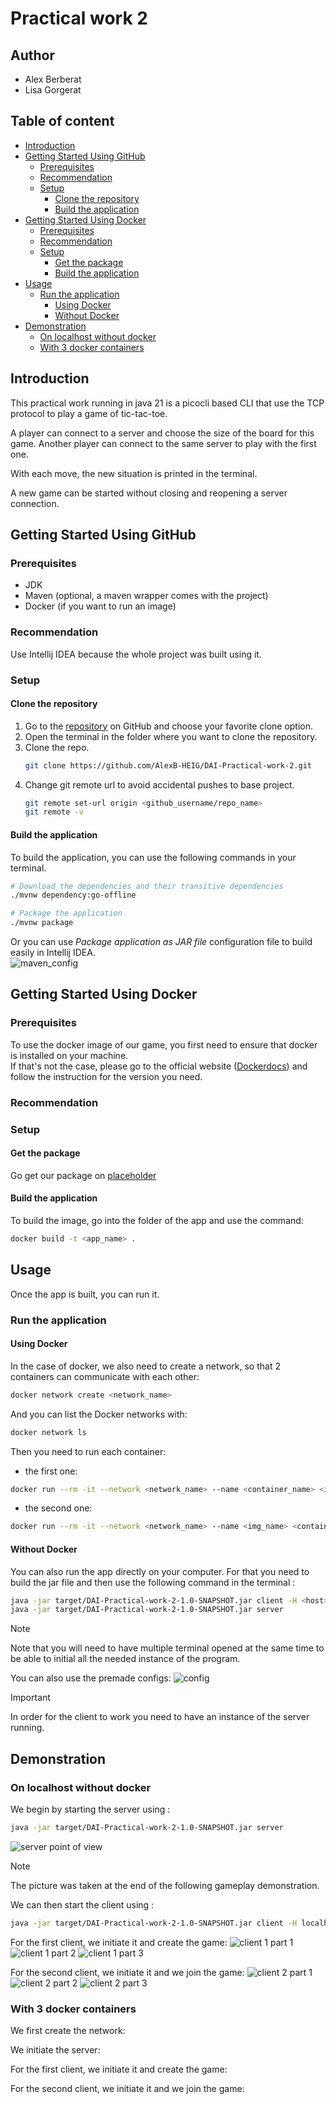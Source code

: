 # Practical work 2
## Author 
- Alex Berberat
- Lisa Gorgerat

## Table of content
- [Introduction](#introduction)
- [Getting Started Using GitHub](#getting-started-using-github)
  - [Prerequisites](#prerequisites)
  - [Recommendation](#recommendation)
  - [Setup](#setup)
    - [Clone the repository](#clone-the-repository)
    - [Build the application](#build-the-application)
- [Getting Started Using Docker](#getting-started-using-docker)
  - [Prerequisites](#prerequisites-1)
  - [Recommendation](#recommendation-1)
  - [Setup](#setup-1)
    - [Get the package](#get-the-package)
    - [Build the application](#build-the-application-1)
- [Usage](#usage)
  - [Run the application](#run-the-application)
    - [Using Docker](#using-docker)
    - [Without Docker](#without-docker)
- [Demonstration](#demonstration)
  - [On localhost without docker](#on-localhost-without-docker)
  - [With 3 docker containers](#with-3-docker-containers)

## Introduction
This practical work running in java 21 is a picocli based CLI that use the TCP protocol to play a game of tic-tac-toe.
 
A player can connect to a server and choose the size of the board for this game.
Another player can connect to the same server to play with the first one.

With each move, the new situation is printed in the terminal.

A new game can be started without closing and reopening a server connection.

## Getting Started Using GitHub
### Prerequisites
- JDK
- Maven (optional, a maven wrapper comes with the project)
- Docker (if you want to run an image)

### Recommendation
Use Intellij IDEA because the whole project was built using it.

### Setup
#### Clone the repository
1. Go to the [repository](https://github.com/AlexB-HEIG/DAI-Practical-work-2) on GitHub and choose your favorite clone option.
2. Open the terminal in the folder where you want to clone the repository.
3. Clone the repo.
    ```sh 
    git clone https://github.com/AlexB-HEIG/DAI-Practical-work-2.git
    ```
4. Change git remote url to avoid accidental pushes to base project.
    ```sh
    git remote set-url origin <github_username/repo_name>
    git remote -v
    ```

#### Build the application
To build the application, you can use the following commands in your terminal.
```sh
# Download the dependencies and their transitive dependencies
./mvnw dependency:go-offline

# Package the application
./mvnw package
```
Or you can use _Package application as JAR file_ configuration file to build easily in Intellij IDEA.  
![maven_config](doc/img/package.png)

## Getting Started Using Docker
### Prerequisites
To use the docker image of our game, you first need to ensure that docker is installed on your machine.  
If that's not the case, please go to the official website ([Dockerdocs](https://docs.docker.com/engine/)) and follow the instruction for the version you need.

### Recommendation

### Setup
#### Get the package

Go get our package on [placeholder](https://github.com/LisaGorgerat?tab=packages)

#### Build the application
 
To build the image, go into the folder of the app and use the command:
```sh
docker build -t <app_name> .
```

## Usage
Once the app is built, you can run it.

### Run the application
#### Using Docker

In the case of docker, we also need to create a network, so that 2 containers can communicate with each other:
````sh
docker network create <network_name>
````

And you can list the Docker networks with:
````sh
docker network ls
````

Then you need to run each container:

- the first one:
````sh
docker run --rm -it --network <network_name> --name <container_name> <img_name> -l <port>
````

- the second one:
````sh
docker run --rm -it --network <network_name> --name <img_name> <container_name> <port>
````


#### Without Docker 
You can also run the app directly on your computer. For that you need to build the jar file and then use the following command in the terminal : 
````sh
java -jar target/DAI-Practical-work-2-1.0-SNAPSHOT.jar client -H <host> 
java -jar target/DAI-Practical-work-2-1.0-SNAPSHOT.jar server 
````
> [!NOTE] 
> Note that you will need to have multiple terminal opened at the same time to be able to initial all the needed instance of the program.


You can also use the premade configs:
![config](doc/img/preconfig.png)


> [!IMPORTANT]
> In order for the client to work you need to have an instance of the server running.


## Demonstration
### On localhost without docker
We begin by starting the server using : 
```sh
java -jar target/DAI-Practical-work-2-1.0-SNAPSHOT.jar server
```
![server point of view](doc/img/server_local.png)

> [!NOTE]
> The picture was taken at the end of the following gameplay demonstration.


We can then start the client using :
```sh
java -jar target/DAI-Practical-work-2-1.0-SNAPSHOT.jar client -H localhost
```

For the first client, we initiate it and create the game:
![client 1 part 1](doc/img/client1_part1.png)
![client 1 part 2](doc/img/client1_part2.png)
![client 1 part 3](doc/img/client1_part3.png)

For the second client, we initiate it and we join the game:
![client 2 part 1](doc/img/client2_part1.png)
![client 2 part 2](doc/img/client2_part2.png)
![client 2 part 3](doc/img/client2_part3.png)



### With 3 docker containers

We first create the network:


We initiate the server:


For the first client, we initiate it and create the game:


For the second client, we initiate it and we join the game:

